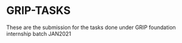 # GRIP-TASKS
These are the submission for the tasks done under GRIP foundation internship batch JAN2021 
